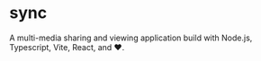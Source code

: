 # sync

A multi-media sharing and viewing application build with Node.js, Typescript,
Vite, React, and ❤️.
